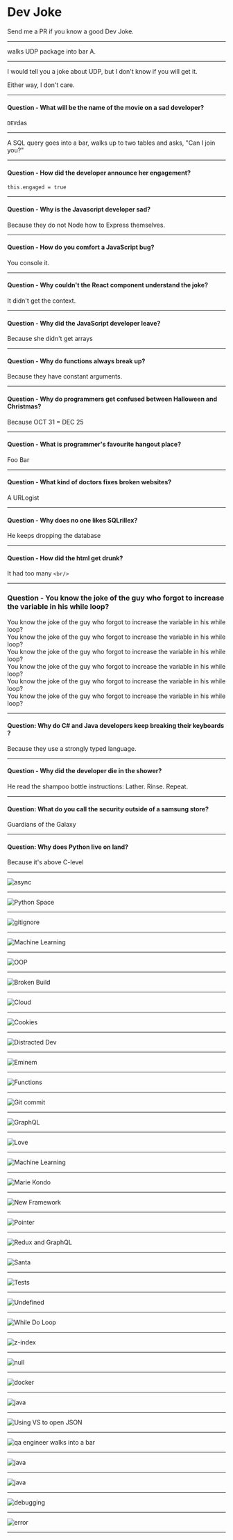 # Dev Joke
Send me a PR if you know a good Dev Joke. 

***

walks UDP package into bar A. 

***
I would tell you a joke about UDP, but I don't know if you will get it. 

Either way, I don't care.

***

#### Question - What will be the name of the movie on a sad developer?

`DEV`das

***

A SQL query goes into a bar, walks up to two tables and asks, "Can I join you?"

***

#### Question - How did the developer announce her engagement?

`this.engaged = true`
***

#### Question - Why is the Javascript developer sad?


Because they do not Node how to Express themselves.

***


#### Question - How do you comfort a JavaScript bug? 


You console it.

***


#### Question - Why couldn't the React component understand the joke? 


It didn't get the context. 

***


#### Question - Why did the JavaScript developer leave? 


Because she didn't get arrays

***

#### Question - Why do functions always break up? 


Because they have constant arguments.

***


#### Question - Why do programmers get confused between Halloween and Christmas?


Because OCT 31 = DEC 25 

***

#### Question - What is programmer's favourite hangout place?

Foo Bar

***


#### Question - What kind of doctors fixes broken websites?

A URLogist

***

#### Question - Why does no one likes SQLrillex?

He keeps dropping the database

***

#### Question - How did the html get drunk?

It had too many `<br/>`

***

### Question - You know the joke of the guy who forgot to increase the variable in his while loop?
You know the joke of the guy who forgot to increase the variable in his while loop? <br/>
You know the joke of the guy who forgot to increase the variable in his while loop? <br/>
You know the joke of the guy who forgot to increase the variable in his while loop? <br/>
You know the joke of the guy who forgot to increase the variable in his while loop? <br/>
You know the joke of the guy who forgot to increase the variable in his while loop? <br/>
You know the joke of the guy who forgot to increase the variable in his while loop? <br/>

***

#### Question: Why do C# and Java developers keep breaking their keyboards ?


Because they use a strongly typed language.

***

#### Question - Why did the developer die in the shower?

He read the shampoo bottle instructions: Lather. Rinse. Repeat.

***

#### Question: What do you call the security outside of a samsung store?

Guardians of the Galaxy
  
***

#### Question: Why does Python live on land?

Because it's above C-level
  
***

![async](./images/async.png)

***

![Python Space](./images/space-python.png)
***

![gitignore](./images/gitignore.jpg)
***

![Machine Learning](./images/machine-learning2.png)
***

![OOP](./images/poop.png)

***

![Broken Build](./images/build-is-broken.png)

***

![Cloud](./images/clouds.png)

***

![Cookies](./images/cookies.png)

***

![Distracted Dev](./images/distracted-dev.png)

***

![Eminem](./images/eminem.png)

***

![Functions](./images/functions.png)

***

![Git commit](./images/git-commit.png)

***

![GraphQL](./images/graphql.png)

***

![Love](./images/love.png)

***

![Machine Learning](./images/machinelearning.png)

***

![Marie Kondo](./images/marie-kondo.png)

***

![New Framework](./images/new-framework.png)

***

![Pointer](./images/pointer.png)

***

![Redux and GraphQL](./images/reduxandgraphql.png)

***

![Santa](./images/santa.png)

***

![Tests](./images/tests.png)

***

![Undefined](./images/undefined.png)

***

![While Do Loop](./images/while-do.png)

***

![z-index](./images/z-index.png)

***

![null](./images/0-null.png)

***
![docker](./images/docker.jpg)

***

![java](./images/garbage-collector.png)

***

![Using VS to open JSON](./images/open_json_in_vs.jpg)

***

![qa engineer walks into a bar](./images/qaengineerwalksintoabar.png)

***

![java](./images/android-kot-java.jpg)

***

![java](./images/skeleton.jpg)

***
![debugging](./images/Debugging.jpg)

***

![error](./images/error.jpg)

***
